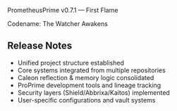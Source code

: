 PrometheusPrime v0.7.1 — First Flame

Codename: The Watcher Awakens

## Release Notes
- Unified project structure established
- Core systems integrated from multiple repositories
- Caleon reflection & memory logic consolidated
- ProPrime development tools and lineage tracking
- Security layers (Shield/Abbrixa/Kaitos) implemented
- User-specific configurations and vault systems
